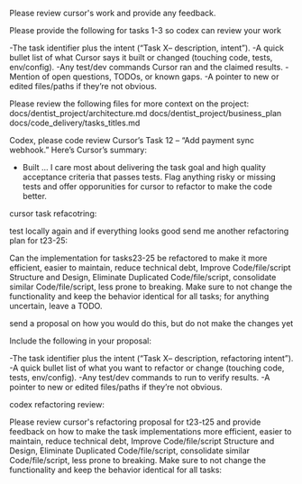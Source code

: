 
Please review cursor's work and provide any feedback.

Please provide the following for tasks 1-3 so codex can review your work

-The task identifier plus the intent (“Task X– description, intent”).
-A quick bullet list of what Cursor says it built or changed (touching code, tests, env/config).
-Any test/dev commands Cursor ran and the claimed results.
-Mention of open questions, TODOs, or known gaps.
-A pointer to new or edited files/paths if they’re not obvious.


Please review the following files for more context on the project:
docs/dentist_project/architecture.md
docs/dentist_project/business_plan
docs/code_delivery/tasks_titles.md

Codex, please code review Cursor’s Task 12 – “Add payment sync webhook.”
Here’s Cursor’s summary:
- Built …
I care most about delivering the task goal and high quality acceptance criteria that passes tests. Flag anything risky or missing tests and offer opporunities for cursor to refactor to make the code better.



cursor task refacotring:

test locally again and if everything looks good send me another refactoring plan for t23-25:


Can the implementation for tasks23-25 be refactored to make it more efficient, easier to maintain, reduce technical debt, Improve Code/file/script Structure and Design, Eliminate Duplicated Code/file/script, consolidate similar Code/file/script, less prone to breaking. Make sure to not change the functionality and keep the behavior identical for all tasks; for anything uncertain, leave a TODO.

send a proposal on how you would do this, but do not make the changes yet

Include the following in your proposal:

-The task identifier plus the intent (“Task X– description, refactoring intent”).
-A quick bullet list of what you want to refactor or change (touching code, tests, env/config).
-Any test/dev commands to run to verify results.
-A pointer to new or edited files/paths if they’re not obvious.


codex refactoring review:

Please review cursor's refactoring proposal for t23-t25 and provide feedback on how to make the task implementations
more efficient, easier to maintain, reduce technical debt, Improve Code/file/script Structure and Design, Eliminate Duplicated Code/file/script, consolidate similar Code/file/script, less prone to breaking. Make sure to not change the functionality and keep the behavior identical for all tasks: